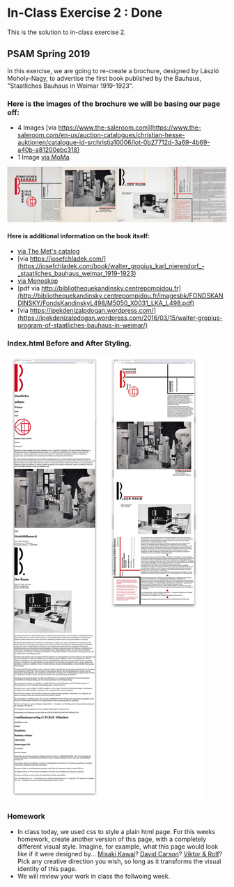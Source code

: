 # In-Class Exercise 2 : Done

This is the solution to in-class exercise 2.

PSAM Spring 2019
-------

In this exercise, we are going to re-create a brochure, designed by László Moholy-Nagy, to advertise the first book published by the Bauhaus, "Staatliches Bauhaus in Weimar 1919-1923".

### Here is the images of the brochure we will be basing our page off:
- 4 Images [via https://www.the-saleroom.com](https://www.the-saleroom.com/en-us/auction-catalogues/christian-hesse-auktionen/catalogue-id-srchristia10006/lot-0b27712d-3a69-4b69-a40b-a81200ebc318)
- 1 Image [via MoMa](https://www.moma.org/collection/works/8078)

![Original Brochure by Moholy-Nagy](https://github.com/patshiu/PSAM-exercise2/blob/style/_reference/Stattlliches-Bauhaus-Brochure-Stitched.jpg?raw=true)

#### Here is additional information on the book itself:
- [via The Met's catalog](https://www.metmuseum.org/toah/works-of-art/2001.392/)
- [via https://josefchladek.com/](https://josefchladek.com/book/walter_gropius_karl_nierendorf_-_staatliches_bauhaus_weimar_1919-1923)
- [via Monoskop](https://monoskop.org/log/?p=11943)
- [pdf via http://bibliothequekandinsky.centrepompidou.fr](http://bibliothequekandinsky.centrepompidou.fr/imagesbk/FONDSKANDINSKY/FondsKandinskyL498/M5050_X0031_LKA_L498.pdf)
- [via https://ipekdenizalpdogan.wordpress.com/](https://ipekdenizalpdogan.wordpress.com/2016/03/15/walter-gropius-program-of-staatliches-bauhaus-in-weimar/)

### Index.html Before and After Styling.
![Before and After](https://github.com/patshiu/PSAM-exercise2/blob/style/_reference/Before-After.jpg?raw=true)


### Homework
- In class today, we used css to style a plain html page. For this weeks homework, create another version of this page, with a completely different visual style. Imagine, for example, what this page would look like if it were designed by... [Misaki Kawai](https://www.google.com/search?safe=active&biw=1368&bih=943&tbm=isch&sa=1&ei=eSdTXKDBKpKe5gLc2ZP4CQ&q=misaki+kawai&oq=MisKawai&gs_l=img.3.0.0i7i30l3j0i5i30.23809.27531..29110...0.0..0.143.905.2j6....1..1....1..gws-wiz-img.......35i39j0i67j0j0i7i10i30j0i8i7i30.nbiAsmZwusI)? [David Carson](https://www.google.com/search?q=david+carson&safe=active&source=lnms&tbm=isch&sa=X&ved=0ahUKEwion4qmvZjgAhVSq1kKHc8KBaUQ_AUIDigB&biw=1368&bih=943)? [Viktor & Rolf](https://www.dezeen.com/2019/01/29/viktor-rolf-fashion-statements-haute-couture-spring-summer-2019/)? Pick any creative direction you wish, so long as it transforms the visual identity of this page.
- We will review your work in class the follwoing week.
